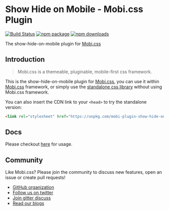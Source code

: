 # Show Hide on Mobile - Mobi.css Plugin

[![Build Status](https://img.shields.io/travis/mobi-css/mobi-plugin-show-hide-on-mobile.svg)](https://travis-ci.org/mobi-css/mobi-plugin-show-hide-on-mobile) [![npm package](https://img.shields.io/npm/v/mobi-plugin-show-hide-on-mobile.svg)](https://www.npmjs.org/package/mobi-plugin-show-hide-on-mobile) [![npm downloads](http://img.shields.io/npm/dm/mobi-plugin-show-hide-on-mobile.svg)](https://www.npmjs.org/package/mobi-plugin-show-hide-on-mobile) 

The show-hide-on-mobile plugin for [Mobi.css](http://getmobicss.com)

## Introduction

> Mobi.css is a themeable, pluginable, mobile-first css framework.

This is the show-hide-on-mobile plugin for [Mobi.css](http://getmobicss.com), you can use it within [Mobi.css](http://getmobicss.com) framework, or simply use the [standalone css library](https://github.com/mobi-css/mobi-plugin-show-hide-on-mobile/releases) without using Mobi.css framework.

You can also insert the CDN link to your `<head>` to try the standalone version:

```html
<link rel="stylesheet" href="https://unpkg.com/mobi-plugin-show-hide-on-mobile/dist/mobi-plugin-show-hide-on-mobile.min.css" />
```

## Docs

Please checkout [here](https://mobi-css.github.io/mobi-plugin-show-hide-on-mobile/) for usage.

## Community

Like Mobi.css? Please join the community to discuss new features, open an issue or create pull requests!

- [GitHub organization](http://github.com/mobi-css)
- [Follow us on twitter](https://twitter.com/mobi_css)
- [Join gitter discuss](https://gitter.im/mobi-css)
- [Read our blogs](https://medium.com/@mobi_css)
